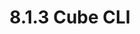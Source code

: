 ---
title: "8.1.3 Cube CLI"
excerpt: ""
permalink: /docs/ko/8.1.3/
redirect_from:
  - /theme-setup/
toc: true
toc_sticky: true
---
